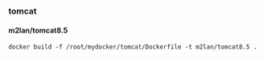 ### tomcat

#### m2lan/tomcat8.5

```shell
docker build -f /root/mydocker/tomcat/Dockerfile -t m2lan/tomcat8.5 .
```

